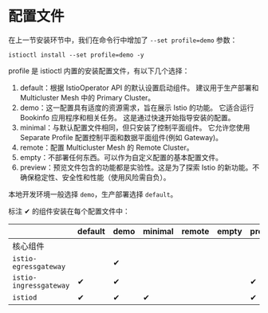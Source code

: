 # 配置文件

在上一节安装环节中，我们在命令行中增加了 `--set profile=demo` 参数：

```shell
istioctl install --set profile=demo -y
```

profile 是 istioctl 内置的安装配置文件，有以下几个选择：

1. default：根据 IstioOperator API 的默认设置启动组件。 建议用于生产部署和 Multicluster Mesh 中的 Primary Cluster。
2. demo：这一配置具有适度的资源需求，旨在展示 Istio 的功能。 它适合运行 Bookinfo 应用程序和相关任务。 这是通过快速开始指导安装的配置。 
3. minimal：与默认配置文件相同，但只安装了控制平面组件。 它允许您使用 Separate Profile 配置控制平面和数据平面组件(例如 Gateway)。 
4. remote：配置 Multicluster Mesh 的 Remote Cluster。 
5. empty：不部署任何东西。可以作为自定义配置的基本配置文件。 
6. preview：预览文件包含的功能都是实验性。这是为了探索 Istio 的新功能。不确保稳定性、安全性和性能（使用风险需自负）。

本地开发环境一般选择 `demo`，生产部署选择 `default`。


标注 &#x2714; 的组件安装在每个配置文件中：

|     | default | demo | minimal | remote | empty | preview |
| --- | --- | --- | --- | --- | --- | --- |
| 核心组件 | | | | | | | |
| `istio-egressgateway` | | &#x2714; | | | | | | |
| `istio-ingressgateway` | &#x2714; | &#x2714; | | | | &#x2714; |
| `istiod` | &#x2714; | &#x2714; | &#x2714; | | | &#x2714; |

